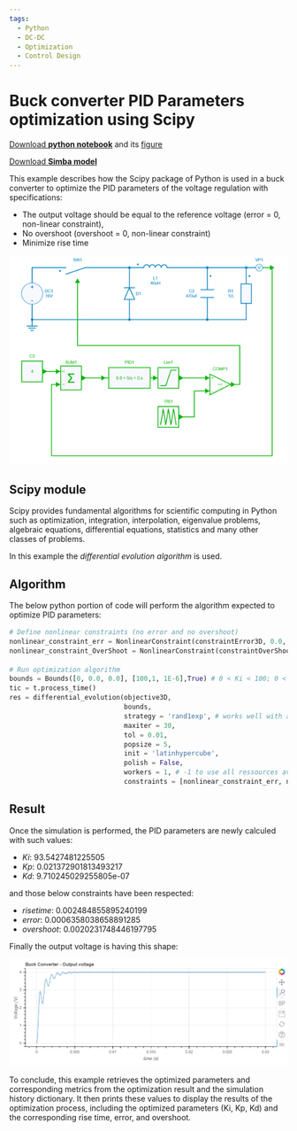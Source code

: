 ```yaml
---
tags:
  - Python
  - DC-DC
  - Optimization
  - Control Design
---
```


# Buck converter PID Parameters optimization using Scipy

[Download **python notebook**](buck_opti.ipynb) and its [figure](fig/buck.png)

[Download **Simba model**](Buck.jsimba)

This example describes how the Scipy package of Python is used in a buck converter to optimize the PID parameters of the voltage regulation with specifications:

* The output voltage should be equal to the reference voltage (error = 0, non-linear constraint),
* No overshoot (overshoot = 0, non-linear constraint)
* Minimize rise time

![Buck-Converter](fig/buck.png)

## Scipy module

Scipy provides fundamental algorithms for scientific computing in Python such as optimization, integration, interpolation, eigenvalue problems, algebraic equations, differential equations, statistics and many other classes of problems.

In this example the *differential evolution algorithm* is used.

## Algorithm

The below python portion of code will perform the algorithm expected to optimize PID parameters:

```py
# Define nonlinear constraints (no error and no overshoot)
nonlinear_constraint_err = NonlinearConstraint(constraintError3D, 0.0, 10**(-2))
nonlinear_constraint_OverShoot = NonlinearConstraint(constraintOverShoot3D, 0.0, 10**(-2))

# Run optimization algorithm
bounds = Bounds([0, 0.0, 0.0], [100,1, 1E-6],True) # 0 < Ki < 100; 0 < Kp < 1; 0 < Kd < 1E-6
tic = t.process_time()
res = differential_evolution(objective3D,
                             bounds,
                             strategy = 'rand1exp', # works well with a small population and preserve the population diversity
                             maxiter = 30,
                             tol = 0.01,
                             popsize = 5, 
                             init = 'latinhypercube',
                             polish = False,
                             workers = 1, # -1 to use all ressources available
                             constraints = [nonlinear_constraint_err, nonlinear_constraint_OverShoot]
```

## Result

Once the simulation is performed, the PID parameters are newly calculed with such values:

* *Ki*:  93.5427481225505
* *Kp*:  0.021372901813493217
* *Kd*:  9.710245029255805e-07

and those below constraints have been respected: 

* *risetime*:  0.002484855895240199
* *error*:  0.0006358038658891285
* *overshoot*:  0.0020231748446197795

Finally the output voltage is having this shape:

![result](fig/result.png)

To conclude, this example retrieves the optimized parameters and corresponding metrics from the optimization result and the simulation history dictionary. It then prints these values to display the results of the optimization process, including the optimized parameters (Ki, Kp, Kd) and the corresponding rise time, error, and overshoot.